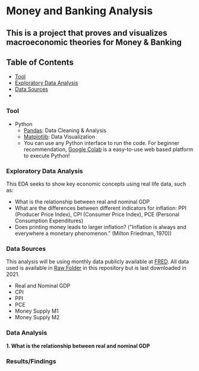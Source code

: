 # Money and Banking Analysis
## This is a project that proves and visualizes macroeconomic theories for Money &amp; Banking

## Table of Contents
- [Tool](#tool)
- [Exploratory Data Analysis](#exploratory-data-analysis)
- [Data Sources](#data-sources)
- 
### Tool
- Python
    -   [Pandas](https://pandas.pydata.org/docs/): Data Cleaning & Analysis
    -   [Matplotlib](https://matplotlib.org/stable/): Data Visualization
    -   You can use any Python interface to run the code. For beginner recommendation, [Google Colab](https://colab.research.google.com/) is a easy-to-use web based platform to execute Python!

### Exploratory Data Analysis

This EDA seeks to show key economic concepts using real life data, such as:
- What is the relationship between real and nominal GDP
- What are the differences between different indicators for inflation: PPI (Producer Price Index), CPI (Consumer Price Index), PCE (Personal Consumption Expenditures)
- Does printing money leads to larger inflation? ("Inflation is always and everywhere a monetary phenomenon." (Milton Friedman, 1970))

### Data Sources
This analysis will be using monthly data publicly available at [FRED](https://fred.stlouisfed.org). All data used is available in [Raw Folder](https://github.com/kshao19/Money_and_Banking_Analysis/tree/main/Raw%20Data/) in this repository but is last downloaded in 2021. 
- Real and Nominal GDP
- CPI
- PPI
- PCE
- Money Supply M1
- Money Supply M2

### Data Analysis
**1. What is the relationship between real and nominal GDP**




### Results/Findings
